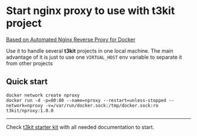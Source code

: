 # Start nginx proxy to use with t3kit project

[Based on Automated Nginx Reverse Proxy for Docker](https://github.com/jwilder/nginx-proxy)

Use it to handle several **t3kit** projects in one local machine. The main advantage of it is just to use one `VIRTUAL_HOST` env variable to separate it from other projects

## Quick start

```shell
docker network create nproxy
docker run -d -p=80:80 --name=nproxy --restart=unless-stopped --network=nproxy -v=/var/run/docker.sock:/tmp/docker.sock:ro t3kit/nproxy:1.0.0
```

***

Check [t3kit starter kit](https://github.com/t3kit/t3kit-starter) with all needed documentation to start.
